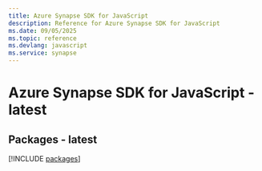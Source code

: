 ```yaml
---
title: Azure Synapse SDK for JavaScript
description: Reference for Azure Synapse SDK for JavaScript
ms.date: 09/05/2025
ms.topic: reference
ms.devlang: javascript
ms.service: synapse
---
```

# Azure Synapse SDK for JavaScript - latest
## Packages - latest
[!INCLUDE [packages](synapse-index.md)]
